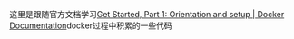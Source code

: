 这里是跟随官方文档学习[Get Started, Part 1: Orientation and setup | Docker Documentation](https://docs.docker.com/get-started/)docker过程中积累的一些代码
